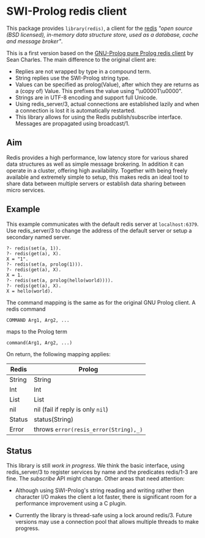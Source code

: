 # SWI-Prolog redis client

This package provides `library(redis)`, a client for the
[redis](https://redis.io/) _"open source (BSD licensed), in-memory data
structure store, used as a database, cache and message broker"_.

This is a first version based on the [GNU-Prolog pure Prolog redis
client](https://github.com/emacstheviking/gnuprolog-redisclient) by Sean
Charles.  The main difference to the original client are:

  - Replies are not wrapped by type in a compound term.
  - String replies use the SWI-Prolog string type.
  - Values can be specified as prolog(Value), after which they
    are returns as a (copy of) Value.  This prefixes the value
    using "\u0000T\u0000".
  - Strings are in UTF-8 encoding and support full Unicode.
  - Using redis_server/3, actual connections are established
    lazily and when a connection is lost it is automatically
    restarted.
  - This library allows for using the Redis publish/subscribe
    interface.  Messages are propagated using broadcast/1.

## Aim

Redis provides a high performance, low latency store for various shared
data structures as well as simple message brokering. In addition it can
operate in a cluster, offering high availability. Together with being
freely available and extremely simple to setup, this makes redis an
ideal tool to share data between multiple servers or establish data
sharing between micro services.


## Example

This example communicates with the default redis server at
`localhost:6379`. Use redis_server/3 to change the address of the
default server or setup a secondary named server.

```
?- redis(set(a, 1)).
?- redis(get(a), X).
X = "1".
?- redis(set(a, prolog(1))).
?- redis(get(a), X).
X = 1.
?- redis(set(a, prolog(hello(world)))).
?- redis(get(a), X).
X = hello(world).
```

The command mapping is the same as for the original GNU Prolog client.
A redis command

    COMMAND Arg1, Arg2, ...

maps to the Prolog term

    command(Arg1, Arg2, ...)

On return, the following mapping applies:

   | Redis  | Prolog         |
   |--------|----------------|
   | String | String         |
   | Int    | Int            |
   | List   | List           |
   | nil    | nil (fail if reply is only `nil`) |
   | Status | status(String) |
   | Error  | throws `error(resis_error(String),_)` |


## Status

This library is still _work in progress_. We think the basic interface,
using redis_server/3 to register services by name and the predicates
redis/1-3 are fine. The _subscribe_ API might change. Other areas that
need attention:

  - Although using SWI-Prolog's string reading and writing rather
    then character I/O makes the client a lot faster, there is
    significant room for a performance improvement using a C
    plugin.

  - Currently the library is thread-safe using a lock around redis/3.
    Future versions may use a connection pool that allows multiple
    threads to make progress.
